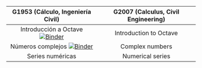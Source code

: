 | G1953 (Cálculo, Ingeniería Civil)   |      G2007 (Calculus, Civil Engineering)     | 
|:-----------------------------------:|:--------------------------------------------:|
| Introducción a Octave  [![Binder](https://mybinder.org/badge_logo.svg)](https://mybinder.org/v2/gh/InMaths/Practicas_Octave/eb9b243b574d17b3fae39db5df9b7baa288a5911?urlpath=lab%2Ftree%2FG1953%2FCalculo_00_introOctave.ipynb)            | Introduction to Octave                       |
| Números complejos [![Binder](https://mybinder.org/badge_logo.svg)](https://mybinder.org/v2/gh/InMaths/Practicas_Octave/eb9b243b574d17b3fae39db5df9b7baa288a5911?urlpath=lab%2Ftree%2FG1953%2FCalculo_01_complejos.ipynb)                   | Complex numbers                              |
| Series numéricas                    | Numerical series                             |
